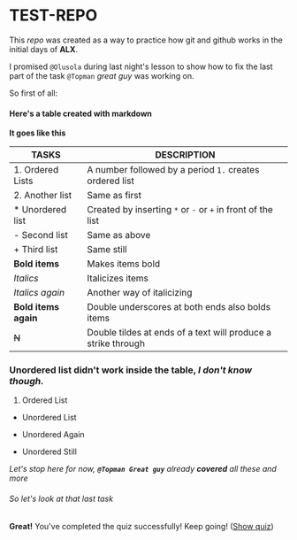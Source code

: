 # TEST-REPO
This *repo* was created as a way to practice how git and github works in the initial days of **ALX**.

I promised `@Olusola` during last night's lesson to show how to fix the last part of the task `@Topman` *great guy* was working on. 

So first of all:

#### Here's a table created with markdown

**It goes like this**


|TASKS			|DESCRIPTION							|
|-----------------------|---------------------------------------------------------------|
|1. Ordered Lists	|A number followed by a period `1.` creates ordered list	|
|2. Another list	|Same as first							|
| * Unordered list	|Created by inserting `*` or `-` or `+` in front of the list	|
| - Second list		|Same as above							|
| + Third list		|Same still							|
|**Bold items**		|Makes items bold						|
|*Italics*		|Italicizes items						|
|_Italics again_	|Another way of italicizing					|
|__Bold items again__	|Double underscores at both ends also bolds items		|
|~~N~~			|Double tildes at ends of a text will produce a strike through 	|

### Unordered list didn't work inside the table, _I don't know though._

1. Ordered List

* Unordered List

- Unordered Again

+ Unordered Still

_Let's stop here for now, **`@Topman Great guy`** already **covered** all these and more_

###### So let's look at that last _task_


**Great!** You've completed the quiz successfully! Keep going! (<ins>Show quiz</ins>)      												
